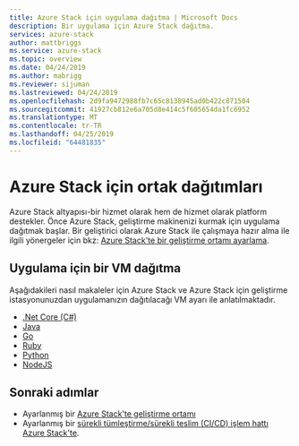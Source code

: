 ```yaml
---
title: Azure Stack için uygulama dağıtma | Microsoft Docs
description: Bir uygulama için Azure Stack dağıtma.
services: azure-stack
author: mattbriggs
ms.service: azure-stack
ms.topic: overview
ms.date: 04/24/2019
ms.author: mabrigg
ms.reviewer: sijuman
ms.lastreviewed: 04/24/2019
ms.openlocfilehash: 2d9fa9472988fb7c65c8138945ad0b422c871504
ms.sourcegitcommit: 41927cb812e6a705d8e414c5f605654da1fc6952
ms.translationtype: MT
ms.contentlocale: tr-TR
ms.lasthandoff: 04/25/2019
ms.locfileid: "64481835"
---
```

# <a name="common-deployments-for-azure-stack"></a>Azure Stack için ortak dağıtımları

Azure Stack altyapısı-bir hizmet olarak hem de hizmet olarak platform destekler. Önce Azure Stack, geliştirme makinenizi kurmak için uygulama dağıtmak başlar. Bir geliştirici olarak Azure Stack ile çalışmaya hazır alma ile ilgili yönergeler için bkz: [Azure Stack'te bir geliştirme ortamı ayarlama](azure-stack-dev-start.md).

## <a name="deploy-an-app-to-a-vm"></a>Uygulama için bir VM dağıtma

Aşağıdakileri nasıl makaleler için Azure Stack ve Azure Stack için geliştirme istasyonunuzdan uygulamanızın dağıtılacağı VM ayarı ile anlatılmaktadır.

- [.Net Core (C#)](azure-stack-dev-start-howto-vm-dotnet.md)
- [Java](azure-stack-dev-start-howto-vm-java.md)
- [Go](azure-stack-dev-start-howto-vm-go.md)
- [Ruby](azure-stack-dev-start-howto-vm-ruby.md)
- [Python](azure-stack-dev-start-howto-vm-python.md)
- [NodeJS](azure-stack-dev-start-howto-vm-nodejs.md)

<!-- 
## Deploy an app using Azure Stack Resource Manager

The following how to article will walk you through using the Azure Stack SDK for your language to create an Azure Stack Resource Manager template to create your resources, and then deploy to those resources in Azure Stack.

- .Net Core (C#)
- Java
- Go
- Ruby
- Python

## Deploy an app to Azure Stack App service

The following how to articles will walk you deploying your app to the Azure Stack app service.

- .Net Core (C#)
- Java
- Go
- Ruby
- Python

## Deploy an app with Docker to Kubernetes

The following how to articles will walk you through deploying your Docker container to Kubernetes hosted by Azure Stack.

- .Net Core (C#)
- Java
- Go
- Ruby
- Python

-->

## <a name="next-steps"></a>Sonraki adımlar

- Ayarlanmış bir [Azure Stack'te geliştirme ortamı](azure-stack-dev-start.md)
- Ayarlanmış bir [sürekli tümleştirme/sürekli teslim (CI/CD) işlem hattı Azure Stack'te](azure-stack-solution-pipeline.md).
